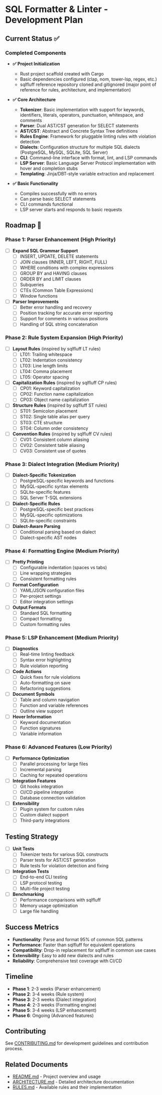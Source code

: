 # SQL Formatter & Linter - Development Plan

## Current Status ✅

### Completed Components

- **✅ Project Initialization**
  - Rust project scaffold created with Cargo
  - Basic dependencies configured (clap, nom, tower-lsp, regex, etc.)
  - sqlfluff reference repository cloned and gitignored (major point of reference for rules, architecture, and implementation)

- **✅ Core Architecture**
  - **Tokenizer**: Basic implementation with support for keywords, identifiers, literals, operators, punctuation, whitespace, and comments
  - **Parser**: Dual AST/CST generation for SELECT statements
  - **AST/CST**: Abstract and Concrete Syntax Tree definitions
  - **Rules Engine**: Framework for pluggable linting rules with violation detection
  - **Dialects**: Configuration structure for multiple SQL dialects (PostgreSQL, MySQL, SQLite, SQL Server)
  - **CLI**: Command-line interface with format, lint, and LSP commands
  - **LSP Server**: Basic Language Server Protocol implementation with hover and completion stubs
  - **Templating**: Jinja/DBT-style variable extraction and replacement

- **✅ Basic Functionality**
  - Compiles successfully with no errors
  - Can parse basic SELECT statements
  - CLI commands functional
  - LSP server starts and responds to basic requests

## Roadmap 🚀

### Phase 1: Parser Enhancement (High Priority)

- [ ] **Expand SQL Grammar Support**
  - [ ] INSERT, UPDATE, DELETE statements
  - [ ] JOIN clauses (INNER, LEFT, RIGHT, FULL)
  - [ ] WHERE conditions with complex expressions
  - [ ] GROUP BY and HAVING clauses
  - [ ] ORDER BY and LIMIT clauses
  - [ ] Subqueries
  - [ ] CTEs (Common Table Expressions)
  - [ ] Window functions

- [ ] **Parser Improvements**
  - [ ] Better error handling and recovery
  - [ ] Position tracking for accurate error reporting
  - [ ] Support for comments in various positions
  - [ ] Handling of SQL string concatenation

### Phase 2: Rule System Expansion (High Priority)

- [ ] **Layout Rules** (inspired by sqlfluff LT rules)
  - [ ] LT01: Trailing whitespace
  - [ ] LT02: Indentation consistency
  - [ ] LT03: Line length limits
  - [ ] LT04: Comma placement
  - [ ] LT05: Operator spacing

- [ ] **Capitalization Rules** (inspired by sqlfluff CP rules)
  - [ ] CP01: Keyword capitalization
  - [ ] CP02: Function name capitalization
  - [ ] CP03: Object name capitalization

- [ ] **Structure Rules** (inspired by sqlfluff ST rules)
  - [ ] ST01: Semicolon placement
  - [ ] ST02: Single table alias per query
  - [ ] ST03: CTE structure
  - [ ] ST04: Column order consistency

- [ ] **Convention Rules** (inspired by sqlfluff CV rules)
  - [ ] CV01: Consistent column aliasing
  - [ ] CV02: Consistent table aliasing
  - [ ] CV03: Consistent use of quotes

### Phase 3: Dialect Integration (Medium Priority)

- [ ] **Dialect-Specific Tokenization**
  - [ ] PostgreSQL-specific keywords and functions
  - [ ] MySQL-specific syntax elements
  - [ ] SQLite-specific features
  - [ ] SQL Server T-SQL extensions

- [ ] **Dialect-Specific Rules**
  - [ ] PostgreSQL-specific best practices
  - [ ] MySQL-specific optimizations
  - [ ] SQLite-specific constraints

- [ ] **Dialect-Aware Parsing**
  - [ ] Conditional parsing based on dialect
  - [ ] Dialect-specific AST nodes

### Phase 4: Formatting Engine (Medium Priority)

- [ ] **Pretty Printing**
  - [ ] Configurable indentation (spaces vs tabs)
  - [ ] Line wrapping strategies
  - [ ] Consistent formatting rules

- [ ] **Format Configuration**
  - [ ] YAML/JSON configuration files
  - [ ] Per-project settings
  - [ ] Editor integration settings

- [ ] **Output Formats**
  - [ ] Standard SQL formatting
  - [ ] Compact formatting
  - [ ] Custom formatting rules

### Phase 5: LSP Enhancement (Medium Priority)

- [ ] **Diagnostics**
  - [ ] Real-time linting feedback
  - [ ] Syntax error highlighting
  - [ ] Rule violation reporting

- [ ] **Code Actions**
  - [ ] Quick fixes for rule violations
  - [ ] Auto-formatting on save
  - [ ] Refactoring suggestions

- [ ] **Document Symbols**
  - [ ] Table and column navigation
  - [ ] Function and variable references
  - [ ] Outline view support

- [ ] **Hover Information**
  - [ ] Keyword documentation
  - [ ] Function signatures
  - [ ] Variable information

### Phase 6: Advanced Features (Low Priority)

- [ ] **Performance Optimization**
  - [ ] Parallel processing for large files
  - [ ] Incremental parsing
  - [ ] Caching for repeated operations

- [ ] **Integration Features**
  - [ ] Git hooks integration
  - [ ] CI/CD pipeline integration
  - [ ] Database connection validation

- [ ] **Extensibility**
  - [ ] Plugin system for custom rules
  - [ ] Custom dialect support
  - [ ] Third-party integrations

## Testing Strategy

- [ ] **Unit Tests**
  - [ ] Tokenizer tests for various SQL constructs
  - [ ] Parser tests for AST/CST generation
  - [ ] Rule tests for violation detection and fixing

- [ ] **Integration Tests**
  - [ ] End-to-end CLI testing
  - [ ] LSP protocol testing
  - [ ] Multi-file project testing

- [ ] **Benchmarking**
  - [ ] Performance comparisons with sqlfluff
  - [ ] Memory usage optimization
  - [ ] Large file handling

## Success Metrics

- **Functionality**: Parse and format 95% of common SQL patterns
- **Performance**: Faster than sqlfluff for equivalent operations
- **Compatibility**: Drop-in replacement for sqlfluff in common use cases
- **Extensibility**: Easy to add new dialects and rules
- **Reliability**: Comprehensive test coverage with CI/CD

## Timeline

- **Phase 1**: 2-3 weeks (Parser enhancement)
- **Phase 2**: 3-4 weeks (Rule system)
- **Phase 3**: 2-3 weeks (Dialect integration)
- **Phase 4**: 2-3 weeks (Formatting engine)
- **Phase 5**: 3-4 weeks (LSP enhancement)
- **Phase 6**: Ongoing (Advanced features)

## Contributing

See [CONTRIBUTING.md](CONTRIBUTING.md) for development guidelines and contribution process.

## Related Documents

- [README.md](README.md) - Project overview and usage
- [ARCHITECTURE.md](ARCHITECTURE.md) - Detailed architecture documentation
- [RULES.md](RULES.md) - Available rules and their implementation